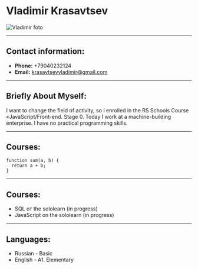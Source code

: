 # Vladimir Krasavtsev
![Vladimir foto](C:\Users\1\Desktop\vscode\cv"")

____
## Contact information:
* **Phone:** +79040232124
* **Email:** krasavtsevvladimir@gmail.com 


____
## Briefly About Myself:
I want to change the field of activity, so I enrolled in the RS Schools Course «JavaScript/Front-end. Stage 0.
Today I work at a machine-building enterprise. I have no practical programming skills.


____
## Courses:
```
function sum(a, b) {
  return a + b;
}
```

____
## Courses:
* SQL от the sololearn (in progress)
* JavaScript on the sololearn (in progress)


____
## Languages:
* Russian - Basic
* English - А1. Elementary



